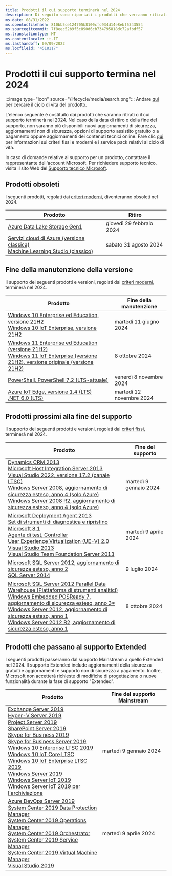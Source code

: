 ```yaml
---
title: Prodotti il cui supporto terminerà nel 2024
description: Di seguito sono riportati i prodotti che verranno ritirati o il cui supporto terminerà o passerà da Mainstream a Extended nel 2024.
ms.date: 08/31/2022
ms.openlocfilehash: 810bb5ce124705b8100cfc934d14e8ebf5343554
ms.sourcegitcommit: 7f8eec52b9f5c890d6cb734795818dc72afbdf57
ms.translationtype: HT
ms.contentlocale: it-IT
ms.lasthandoff: 09/09/2022
ms.locfileid: "4518117"
---
```

# <a name="products-ending-support-in-2024"></a>Prodotti il cui supporto termina nel 2024

:::image type="icon" source="/lifecycle/media/search.png":::
Andare [qui](/lifecycle/products/) per cercare il ciclo di vita del prodotto.

L'elenco seguente è costituito dai prodotti che saranno ritirati o il cui supporto terminerà nel 2024. Nel caso della data di ritiro o della fine del supporto, non saranno più disponibili nuovi aggiornamenti di sicurezza, aggiornamenti non di sicurezza, opzioni di supporto assistito gratuito o a pagamento oppure aggiornamenti dei contenuti tecnici online. Fare clic [qui](/lifecycle/overview/product-end-of-support-overview) per informazioni sui criteri fissi e moderni e i service pack relativi al ciclo di vita.

In caso di domande relative al supporto per un prodotto, contattare il rappresentante dell'account Microsoft. Per richiedere supporto tecnico, visita il sito Web del [Supporto tecnico Microsoft](https://support.microsoft.com/contactus/?ws=support).

## <a name="product-retirements"></a>Prodotti obsoleti

I seguenti prodotti, regolati dai [criteri moderni](/lifecycle/policies/modern), diventeranno obsoleti nel 2024.

| Prodotto | Ritiro |
| --- | --- |
| [Azure Data Lake Storage Gen1](/lifecycle/products/azure-data-lake-storage-gen1?branch=live)<br> | giovedì 29 febbraio 2024 |
| [Servizi cloud di Azure (versione classica)](/lifecycle/products/azure-cloud-services-classic?branch=live)<br>[Machine Learning Studio (classico)](/lifecycle/products/machine-learning-studio-classic?branch=live)<br> | sabato 31 agosto 2024 |


## <a name="release-end-of-servicing"></a>Fine della manutenzione della versione

Il supporto dei seguenti prodotti e versioni, regolati dai [criteri moderni](/lifecycle/policies/modern), terminerà nel 2024.

| Prodotto | Fine della manutenzione |
| --- | --- |
| [Windows 10 Enterprise ed Education, versione 21H2](/lifecycle/products/windows-10-enterprise-and-education?branch=live)<br>[Windows 10 IoT Enterprise, versione 21H2](/lifecycle/products/windows-10-iot-enterprise?branch=live)<br> | martedì 11 giugno 2024 |
| [Windows 11 Enterprise ed Education (versione 21H2)](/lifecycle/products/windows-11-enterprise-and-education-version-21h2?branch=live)<br>[Windows 11 IoT Enterprise (versione 21H2), versione originale (versione 21H2)](/lifecycle/products/windows-11-iot-enterprise-version-21h2?branch=live)<br> | 8 ottobre 2024 |
| [PowerShell, PowerShell 7.2 (LTS-attuale)](/lifecycle/products/powershell?branch=live)<br> | venerdì 8 novembre 2024 |
| [Azure IoT Edge, versione 1.4 (LTS)](/lifecycle/products/azure-iot-edge?branch=live)<br>[.NET 6.0 (LTS)](/lifecycle/products/microsoft-net-and-net-core?branch=live)<br> | martedì 12 novembre 2024 |


## <a name="products-reaching-end-of-support"></a>Prodotti prossimi alla fine del supporto

Il supporto dei seguenti prodotti e versioni, regolati dai [criteri fissi](/lifecycle/policies/fixed), terminerà nel 2024.

| Prodotto | Fine del supporto |
| --- | --- |
| [Dynamics CRM 2013](/lifecycle/products/dynamics-crm-2013?branch=live)<br>[Microsoft Host Integration Server 2013](/lifecycle/products/microsoft-host-integration-server-2013?branch=live)<br>[Visual Studio 2022, versione 17.2 (canale LTSC)](/lifecycle/products/visual-studio-2022?branch=live)<br>[Windows Server 2008, aggiornamento di sicurezza esteso, anno 4 (solo Azure)](/lifecycle/products/windows-server-2008?branch=live)<br>[Windows Server 2008 R2, aggiornamento di sicurezza esteso, anno 4 (solo Azure)](/lifecycle/products/windows-server-2008-r2?branch=live)<br> | martedì 9 gennaio 2024 |
| [Microsoft Deployment Agent 2013](/lifecycle/products/microsoft-deployment-agent-2013?branch=live)<br>[Set di strumenti di diagnostica e ripristino Microsoft 8.1](/lifecycle/products/microsoft-diagnostics-and-recovery-toolset-81?branch=live)<br>[Agente di test, Controller](/lifecycle/products/test-agent-controller?branch=live)<br>[User Experience Virtualization (UE-V) 2.0](/lifecycle/products/user-experience-virtualization-uev-20?branch=live)<br>[Visual Studio 2013](/lifecycle/products/visual-studio-2013?branch=live)<br>[Visual Studio Team Foundation Server 2013](/lifecycle/products/visual-studio-team-foundation-server-2013?branch=live)<br> | martedì 9 aprile 2024 |
| [Microsoft SQL Server 2012, aggiornamento di sicurezza esteso, anno 2](/lifecycle/products/microsoft-sql-server-2012?branch=live)<br>[SQL Server 2014](/lifecycle/products/sql-server-2014?branch=live)<br> | 9 luglio 2024 |
| [Microsoft SQL Server 2012 Parallel Data Warehouse (Piattaforma di strumenti analitici)](/lifecycle/products/microsoft-sql-server-2012-parallel-data-warehouse-analytics-platform-system?branch=live)<br>[Windows Embedded POSReady 7, aggiornamento di sicurezza esteso, anno 3*](/lifecycle/products/windows-embedded-posready-7?branch=live)<br>[Windows Server 2012, aggiornamento di sicurezza esteso, anno 1](/lifecycle/products/windows-server-2012?branch=live)<br>[Windows Server 2012 R2, aggiornamento di sicurezza esteso, anno 1](/lifecycle/products/windows-server-2012-r2?branch=live)<br> | 8 ottobre 2024 |


## <a name="products-moving-to-extended-support"></a>Prodotti che passano al supporto Extended

I seguenti prodotti passeranno dal supporto Mainstream a quello Extended nel 2024. Il supporto Extended include aggiornamenti della sicurezza gratuiti e aggiornamenti e supporto non di sicurezza a pagamento. Inoltre, Microsoft non accetterà richieste di modifiche di progettazione o nuove funzionalità durante la fase di supporto "Extended".

| Prodotto | Fine del supporto Mainstream |
| --- | --- |
| [Exchange Server 2019](/lifecycle/products/exchange-server-2019?branch=live)<br>[Hyper-V Server 2019](/lifecycle/products/hyperv-server-2019?branch=live)<br>[Project Server 2019](/lifecycle/products/project-server-2019?branch=live)<br>[SharePoint Server 2019](/lifecycle/products/sharepoint-server-2019?branch=live)<br>[Skype for Business 2019](/lifecycle/products/skype-for-business-2019?branch=live)<br>[Skype for Business Server 2019](/lifecycle/products/skype-for-business-server-2019?branch=live)<br>[Windows 10 Enterprise LTSC 2019](/lifecycle/products/windows-10-enterprise-ltsc-2019?branch=live)<br>[Windows 10 IoT Core LTSC](/lifecycle/products/windows-10-iot-core-ltsc?branch=live)<br>[Windows 10 IoT Enterprise LTSC 2019](/lifecycle/products/windows-10-iot-enterprise-ltsc-2019?branch=live)<br>[Windows Server 2019](/lifecycle/products/windows-server-2019?branch=live)<br>[Windows Server IoT 2019](/lifecycle/products/windows-server-iot-2019?branch=live)<br>[Windows Server IoT 2019 per l'archiviazione](/lifecycle/products/windows-server-iot-2019-for-storage?branch=live)<br> | martedì 9 gennaio 2024 |
| [Azure DevOps Server 2019](/lifecycle/products/azure-devops-server-2019?branch=live)<br>[System Center 2019 Data Protection Manager](/lifecycle/products/system-center-2019-data-protection-manager?branch=live)<br>[System Center 2019 Operations Manager](/lifecycle/products/system-center-2019-operations-manager?branch=live)<br>[System Center 2019 Orchestrator](/lifecycle/products/system-center-2019-orchestrator?branch=live)<br>[System Center 2019 Service Manager](/lifecycle/products/system-center-2019-service-manager?branch=live)<br>[System Center 2019 Virtual Machine Manager](/lifecycle/products/system-center-2019-virtual-machine-manager?branch=live)<br>[Visual Studio 2019](/lifecycle/products/visual-studio-2019?branch=live)<br> | martedì 9 aprile 2024 |
